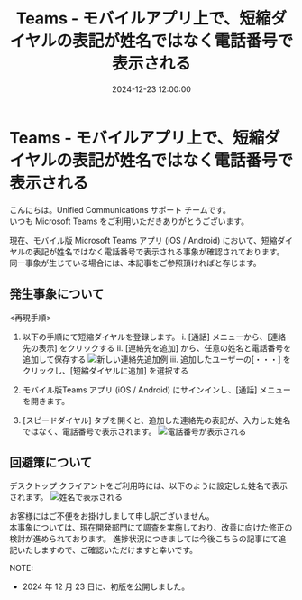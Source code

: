 ﻿---
title: Teams - モバイルアプリ上で、短縮ダイヤルの表記が姓名ではなく電話番号で表示される
date: 2024-12-23 12:00:00
tags:
  - Teams
  - Mobile
---

# Teams - モバイルアプリ上で、短縮ダイヤルの表記が姓名ではなく電話番号で表示される

こんにちは。Unified Communications サポート チームです。  
いつも Microsoft Teams をご利用いただきありがとうございます。  

現在、モバイル版 Microsoft Teams アプリ (iOS / Android) において、短縮ダイヤルの表記が姓名ではなく電話番号で表示される事象が確認されております。
同一事象が生じている場合には、本記事をご参照頂ければと存じます。

## 発生事象について
<再現手順>
1) 以下の手順にて短縮ダイヤルを登録します。
i. [通話] メニューから、[連絡先の表示] をクリックする
ii. [連絡先を追加] から、任意の姓名と電話番号を追加して保存する
![新しい連絡先追加例](./CreateNewContact.png)
iii. 追加したユーザーの[・・・] をクリックし、[短縮ダイヤルに追加] を選択する

2) モバイル版Teams アプリ (iOS / Android) にサインインし、[通話] メニューを開きます。
3) [スピードダイヤル] タブを開くと、追加した連絡先の表記が、入力した姓名ではなく、電話番号で表示されます。
![電話番号が表示される](./SpeedDial.png)

## 回避策について
デスクトップ クライアントをご利用時には、以下のように設定した姓名で表示されます。
![姓名で表示される](./DesktopClient.png)

お客様にはご不便をお掛けしまして申し訳ございません。  
本事象については、現在開発部門にて調査を実施しており、改善に向けた修正の検討が進められております。
進捗状況につきましては今後こちらの記事にて追記いたしますので、ご確認いただけますと幸いです。  

NOTE:  
- 2024 年 12 月 23 日に、初版を公開しました。

